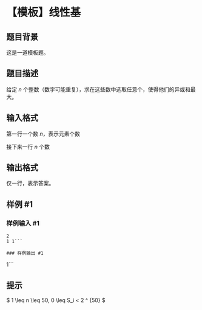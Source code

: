# 【模板】线性基

## 题目背景

这是一道模板题。


## 题目描述

给定 $n$ 个整数（数字可能重复），求在这些数中选取任意个，使得他们的异或和最大。


## 输入格式

第一行一个数 $n$，表示元素个数

接下来一行 $n$ 个数


## 输出格式

仅一行，表示答案。


## 样例 #1

### 样例输入 #1
```
2
1 1```

### 样例输出 #1

```
1```

## 提示

$ 1 \leq n \leq 50, 0 \leq S_i < 2 ^ {50} $

